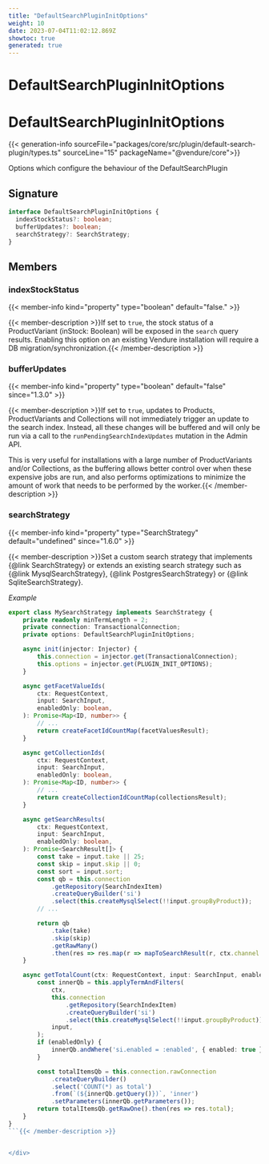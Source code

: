 ```yaml
---
title: "DefaultSearchPluginInitOptions"
weight: 10
date: 2023-07-04T11:02:12.869Z
showtoc: true
generated: true
---
```

<!-- This file was generated from the Vendure source. Do not modify. Instead, re-run the "docs:build" script -->

# DefaultSearchPluginInitOptions
<div class="symbol">


# DefaultSearchPluginInitOptions

{{< generation-info sourceFile="packages/core/src/plugin/default-search-plugin/types.ts" sourceLine="15" packageName="@vendure/core">}}

Options which configure the behaviour of the DefaultSearchPlugin

## Signature

```TypeScript
interface DefaultSearchPluginInitOptions {
  indexStockStatus?: boolean;
  bufferUpdates?: boolean;
  searchStrategy?: SearchStrategy;
}
```
## Members

### indexStockStatus

{{< member-info kind="property" type="boolean" default="false."  >}}

{{< member-description >}}If set to `true`, the stock status of a ProductVariant (inStock: Boolean) will
be exposed in the `search` query results. Enabling this option on an existing
Vendure installation will require a DB migration/synchronization.{{< /member-description >}}

### bufferUpdates

{{< member-info kind="property" type="boolean" default="false"  since="1.3.0" >}}

{{< member-description >}}If set to `true`, updates to Products, ProductVariants and Collections will not immediately
trigger an update to the search index. Instead, all these changes will be buffered and will
only be run via a call to the `runPendingSearchIndexUpdates` mutation in the Admin API.

This is very useful for installations with a large number of ProductVariants and/or
Collections, as the buffering allows better control over when these expensive jobs are run,
and also performs optimizations to minimize the amount of work that needs to be performed by
the worker.{{< /member-description >}}

### searchStrategy

{{< member-info kind="property" type="SearchStrategy" default="undefined"  since="1.6.0" >}}

{{< member-description >}}Set a custom search strategy that implements {@link SearchStrategy} or extends an existing search strategy
such as {@link MysqlSearchStrategy}, {@link PostgresSearchStrategy} or {@link SqliteSearchStrategy}.

*Example*

```Typescript
export class MySearchStrategy implements SearchStrategy {
    private readonly minTermLength = 2;
    private connection: TransactionalConnection;
    private options: DefaultSearchPluginInitOptions;

    async init(injector: Injector) {
        this.connection = injector.get(TransactionalConnection);
        this.options = injector.get(PLUGIN_INIT_OPTIONS);
    }

    async getFacetValueIds(
        ctx: RequestContext,
        input: SearchInput,
        enabledOnly: boolean,
    ): Promise<Map<ID, number>> {
        // ...
        return createFacetIdCountMap(facetValuesResult);
    }

    async getCollectionIds(
        ctx: RequestContext,
        input: SearchInput,
        enabledOnly: boolean,
    ): Promise<Map<ID, number>> {
        // ...
        return createCollectionIdCountMap(collectionsResult);
    }

    async getSearchResults(
        ctx: RequestContext,
        input: SearchInput,
        enabledOnly: boolean,
    ): Promise<SearchResult[]> {
        const take = input.take || 25;
        const skip = input.skip || 0;
        const sort = input.sort;
        const qb = this.connection
            .getRepository(SearchIndexItem)
            .createQueryBuilder('si')
            .select(this.createMysqlSelect(!!input.groupByProduct));
        // ...

        return qb
            .take(take)
            .skip(skip)
            .getRawMany()
            .then(res => res.map(r => mapToSearchResult(r, ctx.channel.currencyCode)));
    }

    async getTotalCount(ctx: RequestContext, input: SearchInput, enabledOnly: boolean): Promise<number> {
        const innerQb = this.applyTermAndFilters(
            ctx,
            this.connection
                .getRepository(SearchIndexItem)
                .createQueryBuilder('si')
                .select(this.createMysqlSelect(!!input.groupByProduct)),
            input,
        );
        if (enabledOnly) {
            innerQb.andWhere('si.enabled = :enabled', { enabled: true });
        }

        const totalItemsQb = this.connection.rawConnection
            .createQueryBuilder()
            .select('COUNT(*) as total')
            .from(`(${innerQb.getQuery()})`, 'inner')
            .setParameters(innerQb.getParameters());
        return totalItemsQb.getRawOne().then(res => res.total);
    }
}
```{{< /member-description >}}


</div>
